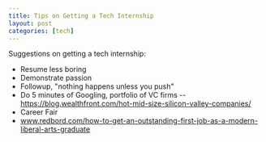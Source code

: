 ```yaml
--- 
title: Tips on Getting a Tech Internship
layout: post
categories: [tech]
---
```


Suggestions on getting a tech internship:

- Resume less boring
- Demonstrate passion
- Followup, "nothing happens unless you push"
- Do 5 minutes of Googling, portfolio of VC firms
-- https://blog.wealthfront.com/hot-mid-size-silicon-valley-companies/
- Career Fair
- www.redbord.com/how-to-get-an-outstanding-first-job-as-a-modern-liberal-arts-graduate